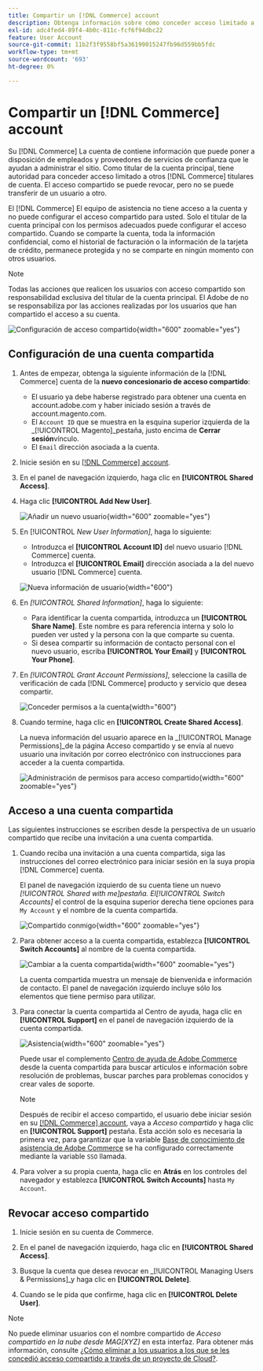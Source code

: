 ```yaml
---
title: Compartir un [!DNL Commerce] account
description: Obtenga información sobre cómo conceder acceso limitado a su [!DNL Commerce] cuenta para otros [!DNL Commerce] titulares de cuenta.
exl-id: adc4fed4-89f4-4b0c-811c-fcf6f94dbc22
feature: User Account
source-git-commit: 11b2f3f9558bf5a36199015247fb96d559bb5fdc
workflow-type: tm+mt
source-wordcount: '693'
ht-degree: 0%

---
```


# Compartir un [!DNL Commerce] account

Su [!DNL Commerce] La cuenta de contiene información que puede poner a disposición de empleados y proveedores de servicios de confianza que le ayudan a administrar el sitio. Como titular de la cuenta principal, tiene autoridad para conceder acceso limitado a otros [!DNL Commerce] titulares de cuenta. El acceso compartido se puede revocar, pero no se puede transferir de un usuario a otro.

El [!DNL Commerce] El equipo de asistencia no tiene acceso a la cuenta y no puede configurar el acceso compartido para usted. Solo el titular de la cuenta principal con los permisos adecuados puede configurar el acceso compartido. Cuando se comparte la cuenta, toda la información confidencial, como el historial de facturación o la información de la tarjeta de crédito, permanece protegida y no se comparte en ningún momento con otros usuarios.

>[!NOTE]
>
>Todas las acciones que realicen los usuarios con acceso compartido son responsabilidad exclusiva del titular de la cuenta principal. El Adobe de no se responsabiliza por las acciones realizadas por los usuarios que han compartido el acceso a su cuenta.

![Configuración de acceso compartido](./assets/shared-access.png){width="600" zoomable="yes"}

## Configuración de una cuenta compartida

1. Antes de empezar, obtenga la siguiente información de la [!DNL Commerce] cuenta de la **nuevo concesionario de acceso compartido**:

   - El usuario ya debe haberse registrado para obtener una cuenta en account.adobe.com y haber iniciado sesión a través de account.magento.com.
   - El `Account ID` que se muestra en la esquina superior izquierda de la _[!UICONTROL Magento]_pestaña, justo encima de **Cerrar sesión**vínculo.
   - El `Email` dirección asociada a la cuenta.

1. Inicie sesión en su [[!DNL Commerce] account](commerce-account-create.md).

1. En el panel de navegación izquierdo, haga clic en **[!UICONTROL Shared Access]**.

1. Haga clic **[!UICONTROL Add New User]**.

   ![Añadir un nuevo usuario](./assets/shared-access-add.png){width="600" zoomable="yes"}

1. En [!UICONTROL _New User Information]_, haga lo siguiente:

   - Introduzca el **[!UICONTROL Account ID]** del nuevo usuario [!DNL Commerce] cuenta.
   - Introduzca el **[!UICONTROL Email]** dirección asociada a la del nuevo usuario [!DNL Commerce] cuenta.

   ![Nueva información de usuario](./assets/shared-new-user.png){width="600"}

1. En _[!UICONTROL Shared Information]_, haga lo siguiente:

   - Para identificar la cuenta compartida, introduzca un **[!UICONTROL Share Name]**. Este nombre es para referencia interna y solo lo pueden ver usted y la persona con la que comparte su cuenta.
   - Si desea compartir su información de contacto personal con el nuevo usuario, escriba **[!UICONTROL Your Email]** y **[!UICONTROL Your Phone]**.

1. En _[!UICONTROL Grant Account Permissions]_, seleccione la casilla de verificación de cada [!DNL Commerce] producto y servicio que desea compartir.

   ![Conceder permisos a la cuenta](./assets/shared-permissions.png){width="600"}

1. Cuando termine, haga clic en **[!UICONTROL Create Shared Access]**.

   La nueva información del usuario aparece en la _[!UICONTROL Manage Permissions]_de la página Acceso compartido y se envía al nuevo usuario una invitación por correo electrónico con instrucciones para acceder a la cuenta compartida.

   ![Administración de permisos para acceso compartido](./assets/shared-manage-permissions.png){width="600" zoomable="yes"}

## Acceso a una cuenta compartida

Las siguientes instrucciones se escriben desde la perspectiva de un usuario compartido que recibe una invitación a una cuenta compartida.

1. Cuando reciba una invitación a una cuenta compartida, siga las instrucciones del correo electrónico para iniciar sesión en la suya propia [!DNL Commerce] cuenta.

   El panel de navegación izquierdo de su cuenta tiene un nuevo _[!UICONTROL Shared with me]_pestaña. El_[!UICONTROL Switch Accounts]_ el control de la esquina superior derecha tiene opciones para `My Account` y el nombre de la cuenta compartida.

   ![Compartido conmigo](./assets/shared-with-me.png){width="600" zoomable="yes"}

1. Para obtener acceso a la cuenta compartida, establezca **[!UICONTROL Switch Accounts]** al nombre de la cuenta compartida.

   ![Cambiar a la cuenta compartida](./assets/shared-switch.png){width="600" zoomable="yes"}

   La cuenta compartida muestra un mensaje de bienvenida e información de contacto. El panel de navegación izquierdo incluye sólo los elementos que tiene permiso para utilizar.

1. Para conectar la cuenta compartida al Centro de ayuda, haga clic en **[!UICONTROL Support]** en el panel de navegación izquierdo de la cuenta compartida.

   ![Asistencia](./assets/shared-support.png){width="600" zoomable="yes"}

   Puede usar el complemento [Centro de ayuda de Adobe Commerce](https://experienceleague.adobe.com/docs/commerce-knowledge-base/kb/overview.html) desde la cuenta compartida para buscar artículos e información sobre resolución de problemas, buscar parches para problemas conocidos y crear vales de soporte.

   >[!NOTE]
   >
   >Después de recibir el acceso compartido, el usuario debe iniciar sesión en su [[!DNL Commerce] account](https://account.magento.com/customer/account/login), vaya a _Acceso compartido_ y haga clic en **[!UICONTROL Support]** pestaña. Esta acción solo es necesaria la primera vez, para garantizar que la variable [Base de conocimiento de asistencia de Adobe Commerce](https://experienceleague.adobe.com/docs/commerce-knowledge-base/kb/overview.html) se ha configurado correctamente mediante la variable `SSO` llamada.

1. Para volver a su propia cuenta, haga clic en **Atrás** en los controles del navegador y establezca **[!UICONTROL Switch Accounts]** hasta `My Account`.

## Revocar acceso compartido

1. Inicie sesión en su cuenta de Commerce.

1. En el panel de navegación izquierdo, haga clic en **[!UICONTROL Shared Access]**.

1. Busque la cuenta que desea revocar en _[!UICONTROL Managing Users & Permissions]_y haga clic en **[!UICONTROL Delete]**.

1. Cuando se le pida que confirme, haga clic en **[!UICONTROL Delete User]**.

>[!NOTE]
>
>No puede eliminar usuarios con el nombre compartido de _Acceso compartido en la nube desde MAG[XYZ]_ en esta interfaz. Para obtener más información, consulte [¿Cómo eliminar a los usuarios a los que se les concedió acceso compartido a través de un proyecto de Cloud?](https://experienceleague.adobe.com/docs/commerce-knowledge-base/kb/help-center-guide/magento-help-center-user-guide.html?lang=en#remove-cloud-shared-access-users).
